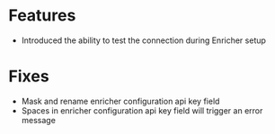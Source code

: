 # Features
- Introduced the ability to test the connection during Enricher setup

# Fixes
- Mask and rename enricher configuration api key field
- Spaces in enricher configuration api key field will trigger an error message

